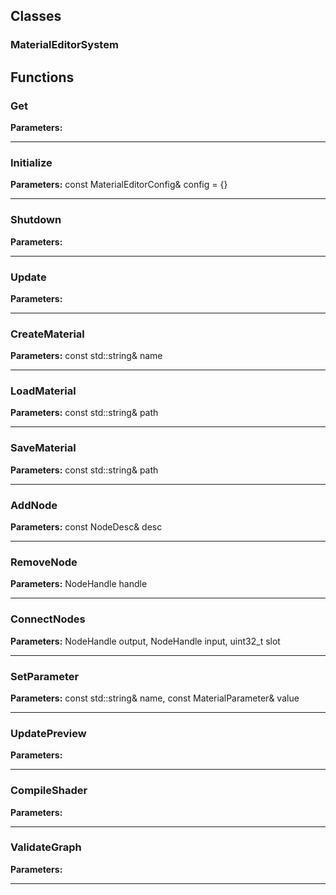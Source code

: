 
## Classes

### MaterialEditorSystem




## Functions

### Get



**Parameters:** 

---

### Initialize



**Parameters:** const MaterialEditorConfig& config = {}

---

### Shutdown



**Parameters:** 

---

### Update



**Parameters:** 

---

### CreateMaterial



**Parameters:** const std::string& name

---

### LoadMaterial



**Parameters:** const std::string& path

---

### SaveMaterial



**Parameters:** const std::string& path

---

### AddNode



**Parameters:** const NodeDesc& desc

---

### RemoveNode



**Parameters:** NodeHandle handle

---

### ConnectNodes



**Parameters:** NodeHandle output, NodeHandle input, uint32_t slot

---

### SetParameter



**Parameters:** const std::string& name, const MaterialParameter& value

---

### UpdatePreview



**Parameters:** 

---

### CompileShader



**Parameters:** 

---

### ValidateGraph



**Parameters:** 

---
